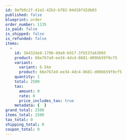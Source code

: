 ```yaml
---
id: 9afb9c2f-41e2-42b3-b702-04d18fd2db03
published: false
blueprint: order
order_number: 1135
is_paid: false
is_shipped: false
is_refunded: false
items:
  -
    id: 364324e8-1790-49a9-b917-3fb537a63093
    product: 66e767a9-ee34-4dc4-8681-d09bb59f0cf5
    variant:
      variant: 6.5km
      product: 66e767a9-ee34-4dc4-8681-d09bb59f0cf5
    quantity: 1
    total: 2500
    tax:
      amount: 0
      rate: 0
      price_includes_tax: true
    metadata: {  }
grand_total: 2500
items_total: 2500
tax_total: 0
shipping_total: 0
coupon_total: 0
---
```

